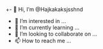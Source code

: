 +- 👋 Hi, I’m @Hajkakaksjsshnd
- 👀 I’m interested in ...
- 🌱 I’m currently learning ...
- 💞️ I’m looking to collaborate on ...
- 📫 How to reach me ...

<!---
Hajkakaksjsshnd/Hajkakaksjsshnd is a ✨ special ✨ repository because its `README.md` (this file) appears on your GitHub profile.
You can click the Preview link to take a look at your changes.
--->
